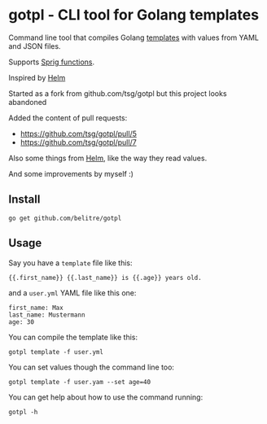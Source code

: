 # gotpl - CLI tool for Golang templates

Command line tool that compiles Golang
[templates](http://golang.org/pkg/text/template/) with values from YAML and JSON files.

Supports [Sprig functions](https://github.com/Masterminds/sprig).

Inspired by [Helm](https://github.com/kubernetes/helm)

Started as a fork from github.com/tsg/gotpl but this project looks abandoned

Added the content of pull requests:
 * https://github.com/tsg/gotpl/pull/5
 * https://github.com/tsg/gotpl/pull/7

Also some things from [Helm](https://github.com/kubernetes/helm), like the way they read values.

And some improvements by myself :)

## Install

    go get github.com/belitre/gotpl

## Usage

Say you have a `template` file like this:

    {{.first_name}} {{.last_name}} is {{.age}} years old.

and a `user.yml` YAML file like this one:

    first_name: Max
    last_name: Mustermann
    age: 30

You can compile the template like this:

    gotpl template -f user.yml

You can set values though the command line too:

    gotpl template -f user.yam --set age=40

You can get help about how to use the command running:

    gotpl -h
